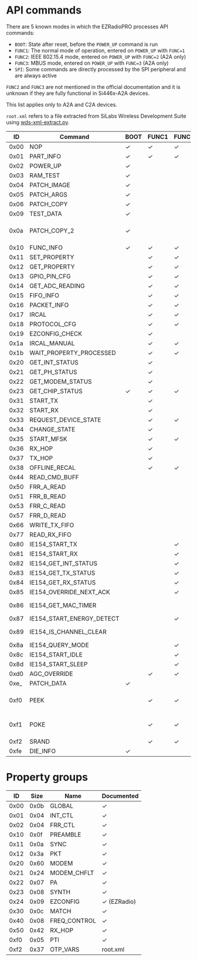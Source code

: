 # API commands

There are 5 known modes in which the EZRadioPRO processes API commands:
* `BOOT`: State after reset, before the `POWER_UP` command is run
* `FUNC1`: The normal mode of operation, entered on `POWER_UP` with `FUNC=1`
* `FUNC2`: IEEE 802.15.4 mode, entered on `POWER_UP` with `FUNC=2` (A2A only)
* `FUNC3`: MBUS mode, entered on `POWER_UP` with `FUNC=3` (A2A only)
* `SPI`: Some commands are directly processed by the SPI peripheral and are always active

`FUNC2` and `FUNC3` are not mentioned in the official documentation and it is unknown if they are fully functional in Si446x-A2A devices.

This list applies only to A2A and C2A devices.

`root.xml` refers to a file extracted from SiLabs Wireless Development Suite using [wds-xml-extract.py](../python/README.md#wds-xml-extractpy).

|ID|Command|BOOT|FUNC1|FUNC2|FUNC3|SPI|Documented|
|--|--|--|--|--|--|--|--|
|0x00|NOP|&#x2713;|&#x2713;|&#x2713;|&#x2713;||&#x2713;|
|0x01|PART_INFO|&#x2713;|&#x2713;|&#x2713;|&#x2713;||&#x2713;|
|0x02|POWER_UP|&#x2713;|||||&#x2713;|
|0x03|RAM_TEST|&#x2713;|||||root.xml|
|0x04|PATCH_IMAGE|&#x2713;|||||root.xml|
|0x05|PATCH_ARGS|&#x2713;|||||root.xml|
|0x06|PATCH_COPY|&#x2713;|||||root.xml|
|0x09|TEST_DATA|&#x2713;|||||root.xml|
|0x0a|PATCH_COPY_2|&#x2713;|||||root.xml (sames as 0x06)|
|0x10|FUNC_INFO|&#x2713;|&#x2713;|&#x2713;|&#x2713;||&#x2713;|
|0x11|SET_PROPERTY||&#x2713;|&#x2713;|&#x2713;||&#x2713; [more](#Property-groups)|
|0x12|GET_PROPERTY||&#x2713;|&#x2713;|&#x2713;||&#x2713; [more](#Property-groups)|
|0x13|GPIO_PIN_CFG||&#x2713;|&#x2713;|&#x2713;||&#x2713;|
|0x14|GET_ADC_READING||&#x2713;|&#x2713;|&#x2713;||&#x2713;|
|0x15|FIFO_INFO||&#x2713;|&#x2713;|&#x2713;||&#x2713;|
|0x16|PACKET_INFO||&#x2713;|&#x2713;|&#x2713;||&#x2713;|
|0x17|IRCAL||&#x2713;|&#x2713;|&#x2713;||&#x2713;|
|0x18|PROTOCOL_CFG||&#x2713;|&#x2713;|&#x2713;||&#x2713; (EZRadio)|
|0x19|EZCONFIG_CHECK||&#x2713;||||&#x2713; (EZRadio)|
|0x1a|IRCAL_MANUAL||&#x2713;|&#x2713;|&#x2713;||&#x2713;|
|0x1b|WAIT_PROPERTY_PROCESSED||&#x2713;|&#x2713;|&#x2713;||root.xml|
|0x20|GET_INT_STATUS||&#x2713;||&#x2713;||&#x2713;|
|0x21|GET_PH_STATUS||&#x2713;||&#x2713;||&#x2713;|
|0x22|GET_MODEM_STATUS||&#x2713;||&#x2713;||&#x2713;|
|0x23|GET_CHIP_STATUS|&#x2713;|&#x2713;|&#x2713;|&#x2713;||&#x2713;|
|0x31|START_TX||&#x2713;||&#x2713;||&#x2713;|
|0x32|START_RX||&#x2713;||&#x2713;||&#x2713;|
|0x33|REQUEST_DEVICE_STATE||&#x2713;|&#x2713;|&#x2713;||&#x2713;|
|0x34|CHANGE_STATE||&#x2713;||||&#x2713;|
|0x35|START_MFSK||&#x2713;|&#x2713;|&#x2713;||root.xml|
|0x36|RX_HOP||&#x2713;||||&#x2713;|
|0x37|TX_HOP||&#x2713;||||&#x2713;|
|0x38|OFFLINE_RECAL||&#x2713;|&#x2713;|&#x2713;||&#x2713;|
|0x44|READ_CMD_BUFF|||||&#x2713;|&#x2713;|
|0x50|FRR_A_READ|||||&#x2713;|&#x2713;|
|0x51|FRR_B_READ|||||&#x2713;|&#x2713;|
|0x53|FRR_C_READ|||||&#x2713;|&#x2713;|
|0x57|FRR_D_READ|||||&#x2713;|&#x2713;|
|0x66|WRITE_TX_FIFO|||||&#x2713;|&#x2713;|
|0x77|READ_RX_FIFO|||||&#x2713;|&#x2713;|
|0x80|IE154_START_TX|||&#x2713;|||root.xml|
|0x81|IE154_START_RX|||&#x2713;|||root.xml|
|0x82|IE154_GET_INT_STATUS|||&#x2713;|||root.xml|
|0x83|IE154_GET_TX_STATUS|||&#x2713;|||root.xml|
|0x84|IE154_GET_RX_STATUS|||&#x2713;|||root.xml|
|0x85|IE154_OVERRIDE_NEXT_ACK|||&#x2713;|||root.xml|
|0x86|IE154_GET_MAC_TIMER||||||root.xml (not implemented)|
|0x87|IE154_START_ENERGY_DETECT|||&#x2713;|||root.xml|
|0x89|IE154_IS_CHANNEL_CLEAR||||||root.xml (not implemented)|
|0x8a|IE154_QUERY_MODE|||&#x2713;|||root.xml|
|0x8c|IE154_START_IDLE|||&#x2713;|||root.xml|
|0x8d|IE154_START_SLEEP|||&#x2713;|||root.xml|
|0xd0|AGC_OVERRIDE||&#x2713;|&#x2713;|&#x2713;||root.xml|
|0xe_|PATCH_DATA|&#x2713;|||||root.xml|
|0xf0|PEEK||&#x2713;|&#x2713;|&#x2713;||root.xml, knowledge base|
|0xf1|POKE||&#x2713;|&#x2713;|&#x2713;||root.xml, knowledge base|
|0xf2|SRAND||&#x2713;|&#x2713;|&#x2713;||root.xml|
|0xfe|DIE_INFO|&#x2713;|||||root.xml|

# Property groups

|ID|Size|Name|Documented|
|--|--|--|--|
|0x00|0x0b|GLOBAL|&#x2713;|
|0x01|0x04|INT_CTL|&#x2713;|
|0x02|0x04|FRR_CTL|&#x2713;|
|0x10|0x0f|PREAMBLE|&#x2713;|
|0x11|0x0a|SYNC|&#x2713;|
|0x12|0x3a|PKT|&#x2713;|
|0x20|0x60|MODEM|&#x2713;|
|0x21|0x24|MODEM_CHFLT|&#x2713;|
|0x22|0x07|PA|&#x2713;|
|0x23|0x08|SYNTH|&#x2713;|
|0x24|0x09|EZCONFIG|&#x2713; (EZRadio)|
|0x30|0x0c|MATCH|&#x2713;|
|0x40|0x08|FREQ_CONTROL|&#x2713;|
|0x50|0x42|RX_HOP|&#x2713;|
|0xf0|0x05|PTI|&#x2713;|
|0xf2|0x37|OTP_VARS|root.xml|
